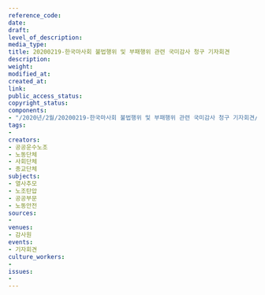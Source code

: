 ```yaml
---
reference_code: 
date: 
draft: 
level_of_description: 
media_type: 
title: 20200219-한국마사회 불법행위 및 부패행위 관련 국미감사 청구 기자회견
description: 
weight: 
modified_at: 
created_at: 
link: 
public_access_status: 
copyright_status: 
components:
- "/2020년/2월/20200219-한국마사회 불법행위 및 부패행위 관련 국미감사 청구 기자회견/_CTU0807.jpg"
tags:
- 
creators:
- 공공운수노조
- 노동단체
- 사회단체
- 종교단체
subjects:
- 열사추모
- 노조탄압
- 공공부문
- 노동안전
sources:
- 
venues:
- 감사원
events:
- 기자회견
culture_workers:
- 
issues:
- 
---
```

